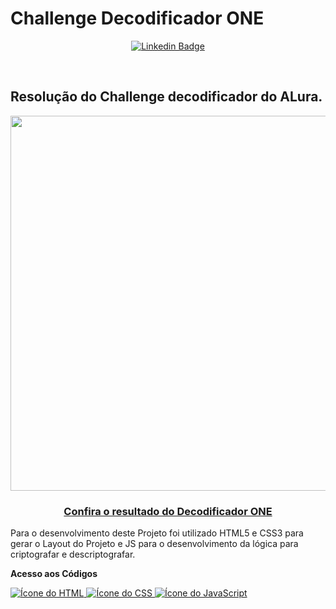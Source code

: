 <h1>Challenge Decodificador ONE</h1>
<div align="center">
  
[![Linkedin Badge](https://img.shields.io/badge/-%40fabr%C3%ADcio--ricarte-green?style=flat&logo=linkedin&labelColor=blue)](https://linkedin.com/in/fabrício-ricarte)
  
</div>
<br>
<h2>
  <strong>Resolução do Challenge decodificador do ALura.</strong>
</h2>

<div align="center">
     <img width="600" heigth="600" src="https://user-images.githubusercontent.com/91544872/157673876-2c51fc09-5bed-48c0-aad3-97fc7fa64d1d.png">
  <h3>
    <a href="https://fricartem.github.io/challenge-decodificador-one/"/>
    Confira o resultado do Decodificador ONE
    </a>
  </h3>
</div>
<p>
  Para o desenvolvimento deste Projeto foi utilizado HTML5 e CSS3 para gerar o Layout do Projeto e JS para o desenvolvimento da lógica para criptografar e descriptografar.
  
  <strong>Acesso aos Códigos</strong></p>
  
  <a href="https://github.com/FRicarteM/challenge-decodificador-one/blob/master/index.html" target="_blank"> 
    <img src="https://skills.thijs.gg/icons?i=html" alt="Ícone do HTML"/> 
  </a>
  <a href="https://github.com/FRicarteM/challenge-decodificador-one/blob/master/css/style.css" target="_blank"> 
    <img src="https://skills.thijs.gg/icons?i=css" alt="Ícone do CSS"/> 
  </a>
  <a href="https://github.com/FRicarteM/challenge-decodificador-one/blob/master/js/script.js" target="_blank"> 
    <img src="https://skills.thijs.gg/icons?i=js" alt="Ícone do JavaScript"/> 
  </a>
</p>
<br>
